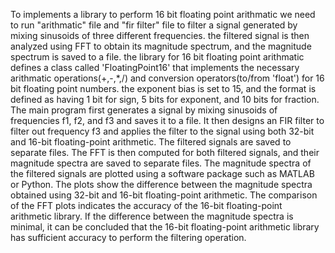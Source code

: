 To implements a library to perform 16 bit floating point arithmatic we need to run "arithmatic" file and "fir filter" file to  filter a signal generated by mixing sinusoids of three different frequencies. the filtered signal is then analyzed using FFT to obtain its magnitude spectrum, and the magnitude spectrum is saved to a file.
the library for 16 bit floating point arithmatic defines a class called 'FloatingPoint16' that implements the necessary arithmatic operations(+,-,*,/) and conversion operators(to/from 'float') for 16 bit floating point numbers.
the exponent bias is set to 15, and the format is defined as having 1 bit for sign, 5 bits for exponent, and 10 bits for fraction.
The main program first generates a signal by mixing sinusoids of frequencies f1, f2, and f3 and saves it to a file. It then designs an FIR filter to filter out frequency f3 and applies the filter to the signal using both 32-bit and 16-bit floating-point arithmetic. The filtered signals are saved to separate files. The FFT is then computed for both filtered signals, and their magnitude spectra are saved to separate files.
The magnitude spectra of the filtered signals are plotted using a software package such as MATLAB or Python. The plots show the difference between the magnitude spectra obtained using 32-bit and 16-bit floating-point arithmetic. The comparison of the FFT plots indicates the accuracy of the 16-bit floating-point arithmetic library. If the difference between the magnitude spectra is minimal, it can be concluded that the 16-bit floating-point arithmetic library has sufficient accuracy to perform the filtering operation.
